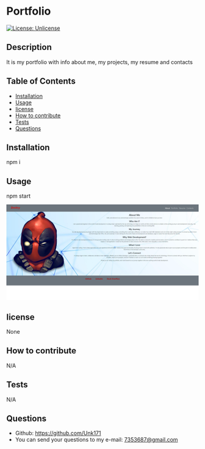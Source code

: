 # Portfolio
  [![License: Unlicense](https://img.shields.io/badge/license-Unlicense-blue.svg)](http://unlicense.org/)
  ## Description
  It is my portfolio with info about me, my projects, my resume and contacts
  ## Table of Contents
- [Installation](#installation)
- [Usage](#usage)
- [Iicense](#Iicense)
- [How to contribute](#how-to-contribute)
- [Tests](#tests)
- [Questions](#questions)
## Installation
npm i
## Usage
npm start

  ![Screenshot](assets/images/screenshot20.png)
## Iicense
None
## How to contribute
N/A
## Tests
N/A
## Questions
* Github: https://github.com/Unk171
* You can send your questions to my e-mail: 7353687@gmail.com
  